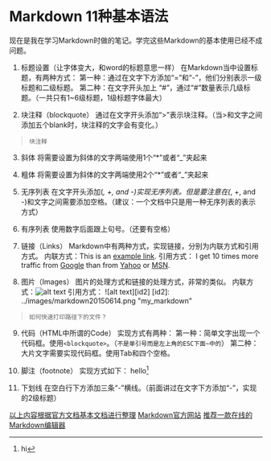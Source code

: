 Markdown 11种基本语法
===
现在是我在学习Markdown时做的笔记。学完这些Markdown的基本使用已经不成问题。

1. 标题设置（让字体变大，和word的标题意思一样）
在Markdown当中设置标题，有两种方式：
第一种：通过在文字下方添加“=”和“-”，他们分别表示一级标题和二级标题。
第二种：在文字开头加上 “#”，通过“#”数量表示几级标题。（一共只有1~6级标题，1级标题字体最大）

2. 块注释（blockquote）
通过在文字开头添加“>”表示块注释。（当>和文字之间添加五个blank时，块注释的文字会有变化。）

>     块注释

3. 斜体
将需要设置为斜体的文字两端使用1个“*”或者“_”夹起来

4. 粗体
将需要设置为斜体的文字两端使用2个“*”或者“_”夹起来

5. 无序列表
在文字开头添加(*, +, and -)实现无序列表。但是要注意在(*, +, and -)和文字之间需要添加空格。（建议：一个文档中只是用一种无序列表的表示方式）

6. 有序列表
使用数字后面跟上句号。（还要有空格）

7. 链接（Links）
Markdown中有两种方式，实现链接，分别为内联方式和引用方式。
内联方式：This is an [example link](http://example.com/).
引用方式：
I get 10 times more traffic from [Google][1] than from [Yahoo][2] or [MSN][3].  

[1]: http://google.com/        "Google" 
[2]: http://search.yahoo.com/  "Yahoo Search" 
[3]: http://search.msn.com/    "MSN Search"

8. 图片（Images）
图片的处理方式和链接的处理方式，非常的类似。
内联方式：![alt text](/path/to/img.jpg "Title")
引用方式：
![alt text][id2] 
[id2]: ../images/markdown20150614.png "my_markdown" 

>     如何快速打印路径下的文件？

[id]: /path/to/img.jpg "Title"

9. 代码（HTML中所谓的Code）
实现方式有两种：
第一种：简单文字出现一个代码框。使用`<blockquote>`。（`不是单引号而是左上角的ESC下面~中的`）
第二种：大片文字需要实现代码框。使用Tab和四个空格。

10. 脚注（footnote）
实现方式如下：
hello[^hello]

[^hello]: hi

11. 下划线
在空白行下方添加三条“-”横线。（前面讲过在文字下方添加“-”，实现的2级标题）

[以上内容根据官方文档基本文档进行整理](http://daringfireball.net/projects/markdown/basics)
[Markdown官方网站](http://daringfireball.net/projects/markdown/)
[推荐一款在线的Markdown编辑器](https://stackedit.io/)